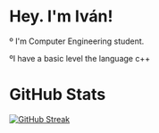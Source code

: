 # Hey. I'm Iván!

º I'm Computer Engineering student.

ºI have a basic level the language c++


# GitHub Stats

[![GitHub Streak](https://github-readme-streak-stats.herokuapp.com?user=ivan2603Bau&theme=dracula)](https://git.io/streak-stats)
